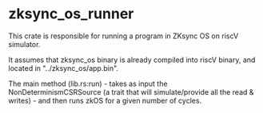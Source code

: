 # zksync_os_runner

This crate is responsible for running a program in ZKsync OS on riscV simulator.

It assumes that zksync_os binary is already compiled into riscV binary, and located
in "../zksync_os/app.bin". 

The main method (lib.rs:run) - takes as input the NonDeterminismCSRSource (a trait that will simulate/provide all the read & writes) - and then runs zkOS for a given number of cycles.

